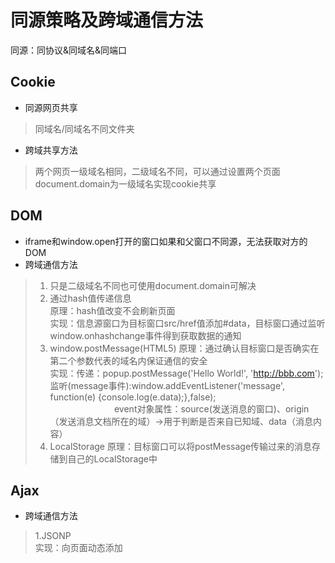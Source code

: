 # 同源策略及跨域通信方法
同源：同协议&同域名&同端口

## Cookie
* 同源网页共享
> 同域名/同域名不同文件夹
* 跨域共享方法
> 两个网页一级域名相同，二级域名不同，可以通过设置两个页面document.domain为一级域名实现cookie共享

## DOM
* iframe和window.open打开的窗口如果和父窗口不同源，无法获取对方的DOM
* 跨域通信方法
> 1. 只是二级域名不同也可使用document.domain可解决   
> 2. 通过hash值传递信息    
>    原理：hash值改变不会刷新页面     
>    实现：信息源窗口为目标窗口src/href值添加#data，目标窗口通过监听window.onhashchange事件得到获取数据的通知    
> 3. window.postMessage(HTML5)
>    原理：通过确认目标窗口是否确实在第二个参数代表的域名内保证通信的安全     
>    实现：传递：popup.postMessage('Hello World!', 'http://bbb.com');   
>          监听(message事件):window.addEventListener('message', function(e) {console.log(e.data);},false);      
>                           event对象属性：source(发送消息的窗口)、origin（发送消息文档所在的域）->用于判断是否来自已知域、data（消息内容）   
> 4. LocalStorage
>     原理：目标窗口可以将postMessage传输过来的消息存储到自己的LocalStorage中

## Ajax
* 跨域通信方法
> 1.JSONP   
>   实现：向页面动态添加<script>元素，src中带有callback函数。在页面中定义callback函数。  
>   例：addScriptTag('http://example.com/ip?callback=foo');（其中addScriptTag为动态创建script的函数,foo为定义的回调函数）
>   服务器返回的数据将作为回调函数的参数传入。

> 2.WebSocket
>   实现：创建WebSocket实例后，一个HTTP请求发送到服务器，服务器响应后HTTP协议交换为ws协议。   
>   例：var socket=new WebSocket("ws://www.example.com/server.php");socket.send(JSON.stringify(message));   
>       socket.onmessage=funciton(event){var data=event.data};    

> 3.CORS    
>   原理：使用自定义HTTP头部让浏览器和服务器沟通，决定请求响应成功或失败      
>   例：浏览器发送请求头部加Origin:http://www.nczonline.net .服务器如果接受，返回的头部有Access-Controller-Allow-Origin:http://www.nczonline.net        
>   IE:XDomainRequest。       
>   其他：XMLHttpRequest。

